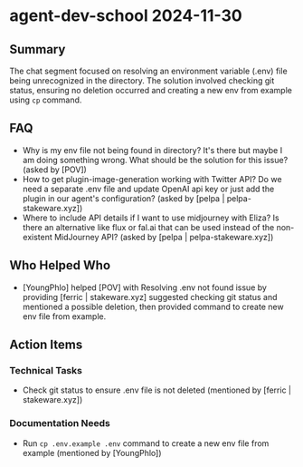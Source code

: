 # agent-dev-school 2024-11-30

## Summary
The chat segment focused on resolving an environment variable (.env) file being unrecognized in the directory. The solution involved checking git status, ensuring no deletion occurred and creating a new env from example using `cp` command.

## FAQ
- Why is my env file not being found in directory? It's there but maybe I am doing something wrong. What should be the solution for this issue? (asked by [POV])
- How to get plugin-image-generation working with Twitter API? Do we need a separate .env file and update OpenAI api key or just add the plugin in our agent's configuration? (asked by [pelpa | pelpa-stakeware.xyz])
- Where to include API details if I want to use midjourney with Eliza? Is there an alternative like flux or fal.ai that can be used instead of the non-existent MidJourney API? (asked by [pelpa | pelpa-stakeware.xyz])

## Who Helped Who
- [YoungPhlo] helped [POV] with Resolving .env not found issue by providing [ferric | stakeware.xyz] suggested checking git status and mentioned a possible deletion, then provided command to create new env file from example.

## Action Items

### Technical Tasks
- Check git status to ensure .env file is not deleted (mentioned by [ferric | stakeware.xyz])

### Documentation Needs
- Run `cp .env.example .env` command to create a new env file from example (mentioned by [YoungPhlo])